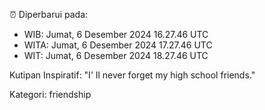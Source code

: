 ⏰ Diperbarui pada:
- WIB: Jumat, 6 Desember 2024 16.27.46 UTC
- WITA: Jumat, 6 Desember 2024 17.27.46 UTC
- WIT: Jumat, 6 Desember 2024 18.27.46 UTC

Kutipan Inspiratif:
"I' ll never forget my high school friends."


Kategori: friendship

